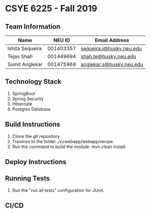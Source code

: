 # CSYE 6225 - Fall 2019

## Team Information

| Name | NEU ID | Email Address |
| --- | --- | --- |
| Ishita Sequeira| 001403357 | sequeira.i@husky.neu.edu |
| Tejas Shah | 001449694 | shah.te@husky.neu.edu |
| Sumit Anglekar | 001475969 | anglekar.s@husky.neu.edu |

## Technology Stack
1. SpringBoot
2. Spring Security
3. Hibernate
4. Postgres Database

## Build Instructions
1. Clone the git repository 
2. Traverse to the folder ./ccwebapp/webapp/recipe.
3. Run the command to build the module: mvn clean install.

## Deploy Instructions


## Running Tests
1. Run the "run all tests" configuration for JUnit.

## CI/CD
